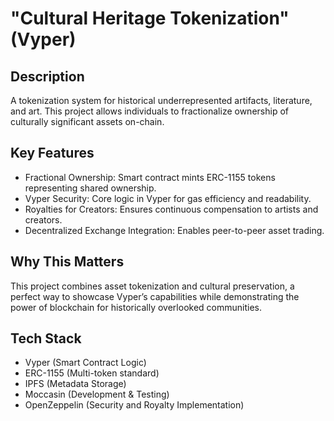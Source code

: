 #  "Cultural Heritage Tokenization" (Vyper)

## Description
A tokenization system for historical underrepresented artifacts, literature, and art. This project allows individuals to fractionalize ownership of culturally significant assets on-chain.

## Key Features
- Fractional Ownership: Smart contract mints ERC-1155 tokens representing shared ownership.
- Vyper Security: Core logic in Vyper for gas efficiency and readability.
- Royalties for Creators: Ensures continuous compensation to artists and creators.
- Decentralized Exchange Integration: Enables peer-to-peer asset trading.

## Why This Matters
This project combines asset tokenization and cultural preservation, a perfect way to showcase Vyper’s capabilities while demonstrating the power of blockchain for historically overlooked communities.

## Tech Stack
- Vyper (Smart Contract Logic)
- ERC-1155 (Multi-token standard)
- IPFS (Metadata Storage)
- Moccasin (Development & Testing)
- OpenZeppelin (Security and Royalty Implementation)
